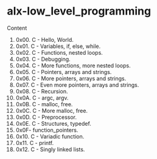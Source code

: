 # alx-low_level_programming
Content
1.  0x00. C - Hello, World.
2.  0x01. C - Variables, if, else, while.
3.  0x02. C - Functions, nested loops.
4.  0x03. C - Debugging.
5.  0x04. C - More functions, more nested loops.
6.  0x05. C - Pointers, arrays and strings.
7.  0x06. C - More pointers, arrays and strings.
8.  0x07. C - Even more pointers, arrays and strings.
9.  0x08. C - Recursion.
10. 0x0A. C - argc, argv.
11. 0x0B. C - malloc, free.
12. 0x0C. C - More malloc, free.
13. 0x0D. C - Preprocessor.
14.  0x0E. C - Structures, typedef.
15.  0x0F-  function_pointers.
16.  0x10. C - Variadic function.
17.  0x11. C - printf.
18.  0x12. C - Singly linked lists.
